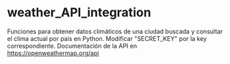 # weather_API_integration
Funciones para obtener datos climáticos de una ciudad buscada y consultar el clima actual por país en Python.
Modificar "SECRET_KEY" por la key correspondiente.
Documentación de la API en https://openweathermap.org/api
